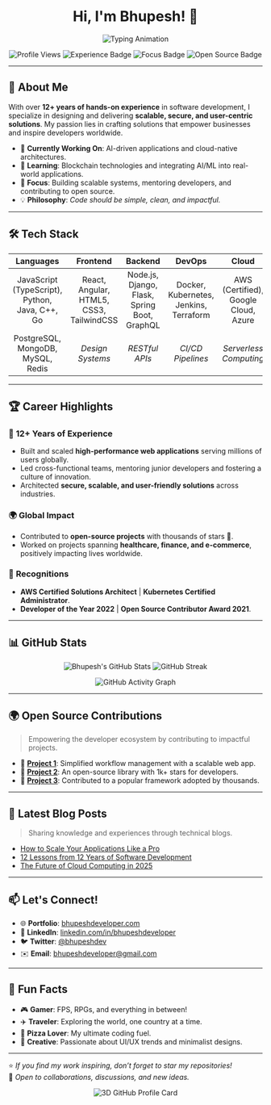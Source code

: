 <h1 align="center">Hi, I'm Bhupesh! 👋</h1>

<p align="center">
  <img src="https://readme-typing-svg.demolab.com?font=Fira+Code&size=24&pause=1000&color=36BCF7&width=500&lines=Software+Engineer+%7C+Tech+Mentor;12%2B+Years+of+Coding+Experience;AWS+Certified+%7C+Open+Source+Contributor;Building+Scalable+%26+Innovative+Solutions;Welcome+to+My+GitHub+Profile!" alt="Typing Animation" />
</p>

<p align="center">
  <img src="https://komarev.com/ghpvc/?username=bhupeshdeveloper&color=blueviolet&style=flat-square" alt="Profile Views" />
  <img src="https://img.shields.io/badge/Experience-12%2B%20Years-brightgreen?style=flat-square" alt="Experience Badge" />
  <img src="https://img.shields.io/badge/Focus-Scalable%20Systems-blue?style=flat-square" alt="Focus Badge" />
  <img src="https://img.shields.io/badge/Open%20Source-Lover-red?style=flat-square" alt="Open Source Badge" />
</p>

---

## 🌟 About Me

With over **12+ years of hands-on experience** in software development, I specialize in designing and delivering **scalable, secure, and user-centric solutions**. My passion lies in crafting solutions that empower businesses and inspire developers worldwide.

- 🔭 **Currently Working On**: AI-driven applications and cloud-native architectures.
- 🌱 **Learning**: Blockchain technologies and integrating AI/ML into real-world applications.
- 🎯 **Focus**: Building scalable systems, mentoring developers, and contributing to open source.
- 💡 **Philosophy**: _Code should be simple, clean, and impactful._

---

## 🛠️ Tech Stack

| **Languages** | **Frontend** | **Backend** | **DevOps** | **Cloud** |
|:-------------:|:------------:|:-----------:|:----------:|:---------:|
| JavaScript (TypeScript), Python, Java, C++, Go | React, Angular, HTML5, CSS3, TailwindCSS | Node.js, Django, Flask, Spring Boot, GraphQL | Docker, Kubernetes, Jenkins, Terraform | AWS (Certified), Google Cloud, Azure |
| PostgreSQL, MongoDB, MySQL, Redis | _Design Systems_ | _RESTful APIs_ | _CI/CD Pipelines_ | _Serverless Computing_ |

---

## 🏆 Career Highlights

### 🚀 **12+ Years of Experience**
- Built and scaled **high-performance web applications** serving millions of users globally.
- Led cross-functional teams, mentoring junior developers and fostering a culture of innovation.
- Architected **secure, scalable, and user-friendly solutions** across industries.

### 🌍 **Global Impact**
- Contributed to **open-source projects** with thousands of stars 🌟.
- Worked on projects spanning **healthcare, finance, and e-commerce**, positively impacting lives worldwide.

### 🏅 **Recognitions**
- **AWS Certified Solutions Architect** | **Kubernetes Certified Administrator**.
- **Developer of the Year 2022** | **Open Source Contributor Award 2021**.

---

## 📊 GitHub Stats

<p align="center">
  <img src="https://github-readme-stats.vercel.app/api?username=bhupeshdeveloper&show_icons=true&theme=radical&count_private=true" alt="Bhupesh's GitHub Stats" />
  <img src="https://github-readme-streak-stats.herokuapp.com/?user=bhupeshdeveloper&theme=radical" alt="GitHub Streak" />
</p>

<p align="center">
  <img src="https://github-profile-summary-cards.vercel.app/api/cards/profile-details?username=bhupeshdeveloper&theme=radical" alt="GitHub Activity Graph" />
</p>

---

## 🌍 Open Source Contributions

> Empowering the developer ecosystem by contributing to impactful projects.

- 🔧 **[Project 1](https://github.com/username/project1)**: Simplified workflow management with a scalable web app.
- 🔧 **[Project 2](https://github.com/username/project2)**: An open-source library with 1k+ stars for developers.
- 🔧 **[Project 3](https://github.com/username/project3)**: Contributed to a popular framework adopted by thousands.

---

## 📝 Latest Blog Posts

> Sharing knowledge and experiences through technical blogs.

<!-- BLOG-POST-LIST:START -->
- [How to Scale Your Applications Like a Pro](#)
- [12 Lessons from 12 Years of Software Development](#)
- [The Future of Cloud Computing in 2025](#)
<!-- BLOG-POST-LIST:END -->

---

## 📫 Let's Connect!

- 🌐 **Portfolio**: [bhupeshdeveloper.com](https://bhupeshdeveloper.com)
- 💼 **LinkedIn**: [linkedin.com/in/bhupeshdeveloper](https://www.linkedin.com/in/bhupeshdeveloper)
- 🐦 **Twitter**: [@bhupeshdev](https://twitter.com/bhupeshdeveloper)
- ✉️ **Email**: bhupeshdeveloper@gmail.com

---

## 🌟 Fun Facts

- 🎮 **Gamer**: FPS, RPGs, and everything in between!
- ✈️ **Traveler**: Exploring the world, one country at a time.
- 🍕 **Pizza Lover**: My ultimate coding fuel.
- 🎨 **Creative**: Passionate about UI/UX trends and minimalist designs.

---

⭐️ *If you find my work inspiring, don’t forget to star my repositories!*  
💬 *Open to collaborations, discussions, and new ideas.*

<p align="center">
  <img src="https://github.com/bhupeshdeveloper/bhupeshdeveloper/raw/main/profile-card.png" alt="3D GitHub Profile Card" />
</p>
